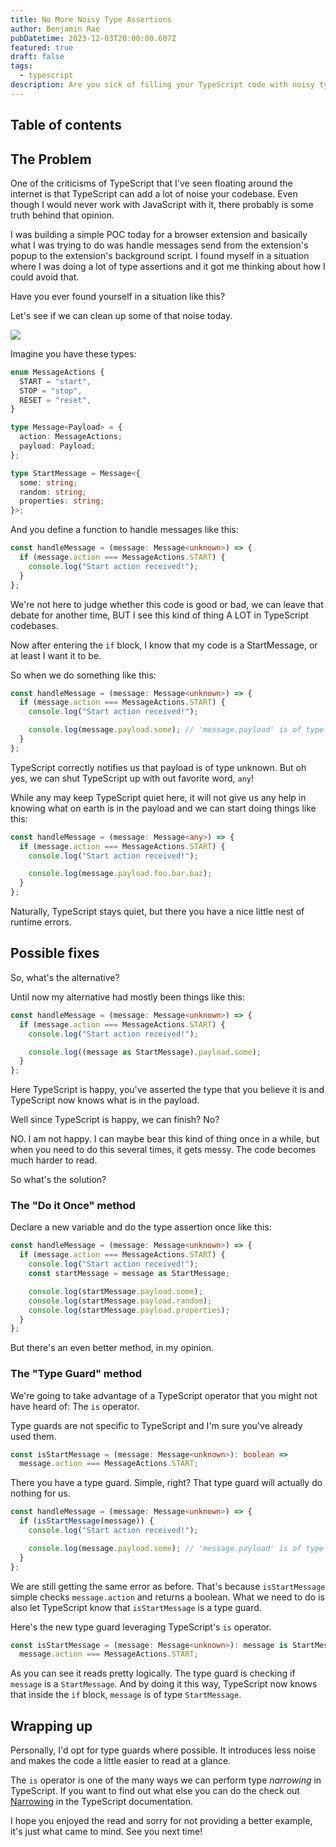 ```yaml
---
title: No More Noisy Type Assertions
author: Benjamin Rae
pubDatetime: 2023-12-03T20:00:00.607Z
featured: true
draft: false
tags:
  - typescript
description: Are you sick of filling your TypeScript code with noisy type assertions? Maybe with this you can remove them from your code completely.
---
```


## Table of contents

## The Problem

One of the criticisms of TypeScript that I've seen floating around the internet is that TypeScript can add a lot of noise your codebase. Even though I would never work with JavaScript with it, there probably is some truth behind that opinion.

I was building a simple POC today for a browser extension and basically what I was trying to do was handle messages send from the extension's popup to the extension's background script. I found myself in a situation where I was doing a lot of type assertions and it got me thinking about how I could avoid that.

Have you ever found yourself in a situation like this?

Let's see if we can clean up some of that noise today.

![](https://media.giphy.com/media/xsATxBQfeKHCg/giphy-downsized-large.gif)

Imagine you have these types:

```ts
enum MessageActions {
  START = "start",
  STOP = "stop",
  RESET = "reset",
}

type Message<Payload> = {
  action: MessageActions;
  payload: Payload;
};

type StartMessage = Message<{
  some: string;
  random: string;
  properties: string;
}>;
```

And you define a function to handle messages like this:

```ts
const handleMessage = (message: Message<unknown>) => {
  if (message.action === MessageActions.START) {
    console.log("Start action received!");
  }
};
```

We're not here to judge whether this code is good or bad, we can leave that debate for another time, BUT I see this kind of thing A LOT in TypeScript codebases.

Now after entering the `if` block, I know that my code is a StartMessage, or at least I want it to be.

So when we do something like this:

```ts
const handleMessage = (message: Message<unknown>) => {
  if (message.action === MessageActions.START) {
    console.log("Start action received!");

    console.log(message.payload.some); // 'message.payload' is of type 'unknown'
  }
};
```

TypeScript correctly notifies us that payload is of type unknown. But oh yes, we can shut TypeScript up with out favorite word, `any`!

While any may keep TypeScript quiet here, it will not give us any help in knowing what on earth is in the payload and we can start doing things like this:

```ts
const handleMessage = (message: Message<any>) => {
  if (message.action === MessageActions.START) {
    console.log("Start action received!");

    console.log(message.payload.foo.bar.baz);
  }
};
```

Naturally, TypeScript stays quiet, but there you have a nice little nest of runtime errors.

## Possible fixes

So, what's the alternative?

Until now my alternative had mostly been things like this:

```ts
const handleMessage = (message: Message<unknown>) => {
  if (message.action === MessageActions.START) {
    console.log("Start action received!");

    console.log((message as StartMessage).payload.some);
  }
};
```

Here TypeScript is happy, you've asserted the type that you believe it is and TypeScript now knows what is in the payload.

Well since TypeScript is happy, we can finish? No?

NO. I am not happy. I can maybe bear this kind of thing once in a while, but when you need to do this several times, it gets messy. The code becomes much harder to read.

So what's the solution?

### The "Do it Once" method

Declare a new variable and do the type assertion once like this:

```ts
const handleMessage = (message: Message<unknown>) => {
  if (message.action === MessageActions.START) {
    console.log("Start action received!");
    const startMessage = message as StartMessage;

    console.log(startMessage.payload.some);
    console.log(startMessage.payload.random);
    console.log(startMessage.payload.properties);
  }
};
```

But there's an even better method, in my opinion.

### The "Type Guard" method

We're going to take advantage of a TypeScript operator that you might not have heard of: The `is` operator.

Type guards are not specific to TypeScript and I'm sure you've already used them.

```ts
const isStartMessage = (message: Message<unknown>): boolean =>
  message.action === MessageActions.START;
```

There you have a type guard. Simple, right? That type guard will actually do nothing for us.

```ts
const handleMessage = (message: Message<unknown>) => {
  if (isStartMessage(message)) {
    console.log("Start action received!");

    console.log(message.payload.some); // 'message.payload' is of type 'unknown'
  }
};
```

We are still getting the same error as before. That's because `isStartMessage` simple checks `message.action` and returns a boolean. What we need to do is also let TypeScript know that `isStartMessage` is a type guard.

Here's the new type guard leveraging TypeScript's `is` operator.

```ts
const isStartMessage = (message: Message<unknown>): message is StartMessage =>
  message.action === MessageActions.START;
```

As you can see it reads pretty logically. The type guard is checking if `message` is a `StartMessage`. And by doing it this way, TypeScript now knows that inside the `if` block, `message` is of type `StartMessage`.

## Wrapping up

Personally, I'd opt for type guards where possible. It introduces less noise and makes the code a little easier to read at a glance.

The `is` operator is one of the many ways we can perform type _narrowing_ in TypeScript. If you want to find out what else you can do the check out [Narrowing](https://www.typescriptlang.org/docs/handbook/2/narrowing.html) in the TypeScript documentation.

I hope you enjoyed the read and sorry for not providing a better example, it's just what came to mind. See you next time!

